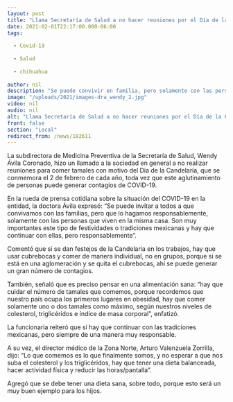 ```yaml
---
layout: post
title: "Llama Secretaría de Salud a no hacer reuniones por el Día de la Candelaria"
date: 2021-02-01T22:17:00.000-06:00
tags:
  
  - Covid-19
  
  - Salud
  
  - chihuahua
  
author: nil
description: "Se puede convivir en familia, pero solamente con las personas que viven en la misma casa; hay que usar cubrebocas y comer de manera individual, no en grupos"
image: "/uploads/2021/images-dra_wendy_2.jpg"
video: nil
audio: nil
alt: "Llama Secretaría de Salud a no hacer reuniones por el Día de la Candelaria"
front: false
section: "Local"
redirect_from: /news/182611
---
```


La subdirectora de Medicina Preventiva de la Secretaría de Salud, Wendy Ávila Coronado, hizo un llamado a la sociedad en general a no realizar reuniones para comer tamales con motivo del Día de la Candelaria, que se conmemora el 2 de febrero de cada año, toda vez que este aglutinamiento de personas puede generar contagios de COVID-19.

En la rueda de prensa cotidiana sobre la situación del COVID-19 en la entidad, la doctora Ávila expresó: “Se puede invitar a todos a que convivamos con las familias, pero que lo hagamos responsablemente, solamente con las personas que viven en la misma casa. Son muy importantes este tipo de festividades o tradiciones mexicanas y hay que continuar con ellas, pero responsablemente”.

Comentó que si se dan festejos de la Candelaria en los trabajos, hay que usar cubrebocas y comer de manera individual, no en grupos, porque si se está en una aglomeración y se quita el cubrebocas, ahí se puede generar un gran número de contagios.

También, señaló que es preciso pensar en una alimentación sana: “hay que cuidar el número de tamales que comemos, porque recordemos que nuestro país ocupa los primeros lugares en obesidad, hay que comer solamente uno o dos tamales como máximo, según nuestros niveles de colesterol, triglicéridos e índice de masa corporal”, enfatizó.

La funcionaria reiteró que sí hay que continuar con las tradiciones mexicanas, pero siempre de una manera muy responsable.

A su vez, el director médico de la Zona Norte, Arturo Valenzuela Zorrilla, dijo: “Lo que comemos es lo que finalmente somos, y no esperar a que nos suba el colesterol y los triglicéridos, hay que tener una dieta balanceada, hacer actividad física y reducir las horas/pantalla”.

Agregó que se debe tener una dieta sana, sobre todo, porque esto será un muy buen ejemplo para los hijos.